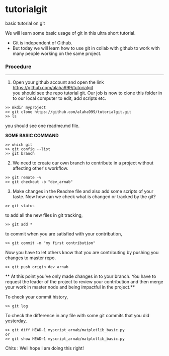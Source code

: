 # tutorialgit
basic tutorial on git

We will learn some basic usage of git in this ultra short tutorial.
- Git is independent of Github.
- But today we will learn how to use git in collab with github to work with many people working on the same project.

### Procedure
---
1. Open your github account and open the link https://github.com/alaha999/tutorialgit<br>
you should see the repo tutorial git. Our job is now to clone this folder in to our local computer to edit, add scripts etc.
```
>> mkdir myproject
>> git clone https://github.com/alaha999/tutorialgit.git
>> ls
```
you should see one readme.md file.

**SOME BASIC COMMAND**

```
>> which git
>> git config --list
>> git branch
```

2. We need to create our own branch to contribute in a project without affecting other's workflow.

```
>> git remote -v
>> git checkout -b "dev_arnab"
```

3. Make changes in the Readme file and also add some scripts of your taste.
Now how can we check what is changed or tracked by the git?

```
>> git status
```
to add all the new files in git tracking,

```
>> git add *
```

to commit when you are satisfied with your contribution,

```
>> git commit -m "my first contribution" 
```

Now you have to let others know that you are contributing by pushing you changes to master repo.

```
>> git push origin dev_arnab
```

** At this point you've only made changes in to your branch. You have to request the leader of the project to review your contribution and then merge your work in master node and being impactful in the project.**


To check your commit history,

```
>> git log
```
To check the difference in any file with some git commits that you did yesterday,

```
>> git diff HEAD~1 myscript_arnab/matplotlib_basic.py
or
>> git show HEAD~1 myscript_arnab/matplotlib_basic.py
```

Chits : Well hope I am doing this right!




